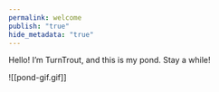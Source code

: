 ```yaml
---
permalink: welcome
publish: "true"
hide_metadata: "true"
---
```

Hello! I’m TurnTrout, and this is my pond. Stay a while!

![[pond-gif.gif]]

